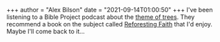 +++
author = "Alex Bilson"
date = "2021-09-14T01:00:50"
+++
I've been listening to a Bible Project podcast about the [theme of trees](https://bibleproject.com/explore/video/tree-of-life/?utm_source=web_social_share&medium=shared_video). They recommend a book on the subject called [Reforesting Faith](https://www.amazon.com/gp/aw/d/B07FS14G77/ref=tmm_kin_swatch_0?ie=UTF8&qid=1631448918&sr=8-1) that I'd enjoy. Maybe I'll come back to it...
    